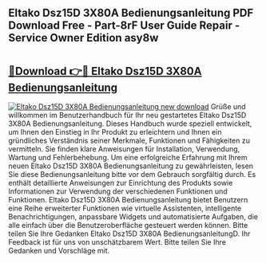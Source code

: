 ## Eltako Dsz15D 3X80A Bedienungsanleitung PDF Download Free - Part-8rF User Guide Repair - Service Owner Edition asy8w

# <h2><a href="http://df34iyk.blite.top/?on=Eltako+Dsz15D+3X80A+Bedienungsanleitung">🔗Download 👉🔴 Eltako Dsz15D 3X80A Bedienungsanleitung</a></h2>

[![Eltako Dsz15D 3X80A Bedienungsanleitung new download](https://i.imgur.com/lujVjoI.png)](http://df34iyk.blite.top/?on=Eltako+Dsz15D+3X80A+Bedienungsanleitung)
Grüße und willkommen im Benutzerhandbuch für Ihr neu gestartetes Eltako Dsz15D 3X80A Bedienungsanleitung. Dieses Handbuch wurde speziell entwickelt, um Ihnen den Einstieg in Ihr Produkt zu erleichtern und Ihnen ein gründliches Verständnis seiner Merkmale, Funktionen und Fähigkeiten zu vermitteln. Sie finden klare Anweisungen für Installation, Verwendung, Wartung und Fehlerbehebung. Um eine erfolgreiche Erfahrung mit Ihrem neuen Eltako Dsz15D 3X80A Bedienungsanleitung zu gewährleisten, lesen Sie diese Bedienungsanleitung bitte vor dem Gebrauch sorgfältig durch. Es enthält detaillierte Anweisungen zur Einrichtung des Produkts sowie Informationen zur Verwendung der verschiedenen Funktionen und Funktionen. Eltako Dsz15D 3X80A Bedienungsanleitung bietet Benutzern eine Reihe erweiterter Funktionen wie virtuelle Assistenten, intelligente Benachrichtigungen, anpassbare Widgets und automatisierte Aufgaben, die alle einfach über die Benutzeroberfläche gesteuert werden können. Bitte teilen Sie Ihre Gedanken Eltako Dsz15D 3X80A BedienungsanleitungD. Ihr Feedback ist für uns von unschätzbarem Wert. Bitte teilen Sie Ihre Gedanken und Vorschläge mit.
